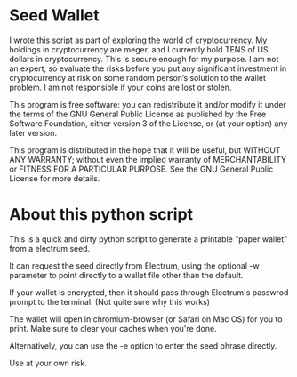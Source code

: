 # Seed Wallet

I wrote this script as part of exploring the world of cryptocurrency.  My holdings in cryptocurrency are meger, and I currently hold TENS of US dollars in cryptocurrency. This is secure enough for my purpose. I am not an expert, so evaluate the risks before you put any significant investment in cryptocurrency at risk on some random person’s solution to the wallet problem. I am not responsible if your coins are lost or stolen.

This program is free software: you can redistribute it and/or modify it under the terms of the GNU General Public License as published by the Free Software Foundation, either version 3 of the License, or (at your option) any later version.

This program is distributed in the hope that it will be useful, but WITHOUT ANY WARRANTY; without even the implied warranty of MERCHANTABILITY or FITNESS FOR A PARTICULAR PURPOSE.  See the GNU General Public License for more details.

# About this python script

This is a quick and dirty python script to generate a printable "paper wallet" from a electrum seed.

It can request the seed directly from Electrum, using the optional -w parameter to point directly to a wallet file other than the default.

If your wallet is encrypted, then it should pass through Electrum's passwrod prompt to the terminal. (Not quite sure why this works)

The wallet will open in chromium-browser (or Safari on Mac OS) for you to print.  Make sure to clear your caches when you're done.

Alternatively, you can use the -e option to enter the seed phrase directly.

Use at your own risk.